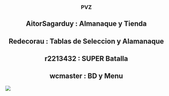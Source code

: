 
<h3 align=center>PVZ</h3>

<h2 align=center>AitorSagarduy : Almanaque y Tienda</h2>
<h2 align=center>Redecorau : Tablas de Seleccion y Alamanaque</h2>
<h2 align=center> r2213432 : SUPER Batalla</h2>
<h2 align=center> wcmaster : BD y Menu </h2>


<img src="http://drive.google.com/thumbnail?id=1TLDYApju0KvYUOnvQeMqf7OeFDkNWAjJ&sz=w1000">

